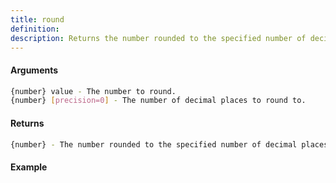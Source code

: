```yaml
---
title: round
definition: 
description: Returns the number rounded to the specified number of decimal places.
---
```



#### Arguments


```bash
{number} value - The number to round.
{number} [precision=0] - The number of decimal places to round to.
```


#### Returns


```bash
{number} - The number rounded to the specified number of decimal places.
```


#### Example


```ts

```